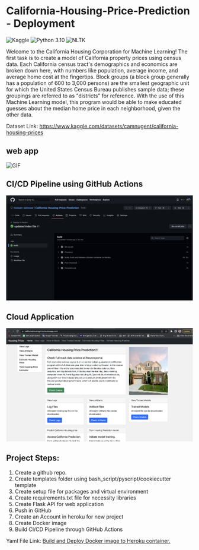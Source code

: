 # California-Housing-Price-Prediction - Deployment

![Kaggle](https://img.shields.io/badge/Dataset-Kaggle-blue.svg) ![Python 3.10](https://img.shields.io/badge/Python-3.10-brightgreen.svg) ![NLTK](https://img.shields.io/badge/Library-NLTK-orange.svg)

Welcome to the California Housing Corporation for Machine Learning! The first task is to create a model of California property prices using census data. Each California census tract's demographics and economics are broken down here, with numbers like population, average income, and average home cost at the fingertips. Block groups (a block group generally has a population of 600 to 3,000 persons) are the smallest geographic unit for which the United States Census Bureau publishes sample data; these groupings are referred to as "districts" for reference. With the use of this Machine Learning model, this program would be able to make educated guesses about the median home price in each neighborhood, given the other data.

Dataset Link: https://www.kaggle.com/datasets/camnugent/california-housing-prices
## web app

![GIF](readme_resources/housing_price.gif)
## CI/CD Pipeline using GitHub Actions
![CI/CD Pipeline](readme_resources/housing_price_gitaction.png)
## Cloud Application
![Heroku-webapp](readme_resources/housing_price_1.png)


## Project Steps:

1. Create a github repo.
2. Create templates folder using bash_script/pyscript/cookiecutter template
3. Create setup file for packages and virtual environment
4. Create requirements.txt file for necessity libraries
5. Create Flask API for web application
6. Push in GitHub
7. Create an Account in heroku for new project
8. Create Docker image
9. Build CI/CD Pipeline through GitHub Actions

Yaml File Link: <a href="https://github.com/marketplace/actions/build-push-and-release-a-docker-container-to-heroku">Build and Deploy Docker image to Heroku container.</a>

